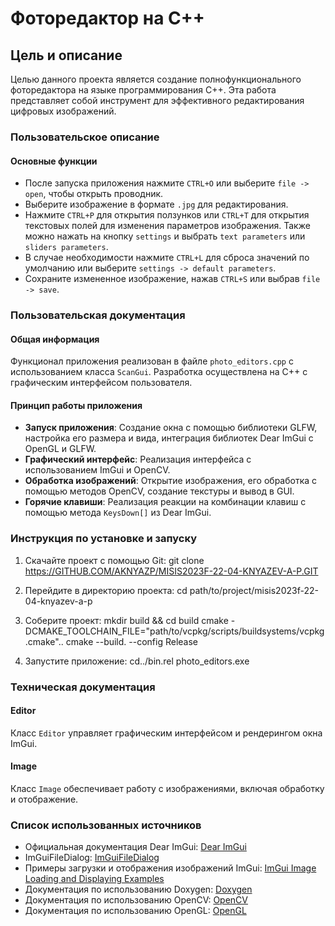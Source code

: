 # Фоторедактор на C++

## Цель и описание

Целью данного проекта является создание полнофункционального фоторедактора на языке программирования C++. Эта работа представляет собой инструмент для эффективного редактирования цифровых изображений.

### Пользовательское описание

#### Основные функции

- После запуска приложения нажмите `CTRL+O` или выберите `file -> open`, чтобы открыть проводник.
- Выберите изображение в формате `.jpg` для редактирования.
- Нажмите `CTRL+P` для открытия ползунков или `CTRL+T` для открытия текстовых полей для изменения параметров изображения. Также можно нажать на кнопку `settings` и выбрать `text parameters` или `sliders parameters`.
- В случае необходимости нажмите `CTRL+L` для сброса значений по умолчанию или выберите `settings -> default parameters`.
- Сохраните измененное изображение, нажав `CTRL+S` или выбрав `file -> save`.

### Пользовательская документация

#### Общая информация

Функционал приложения реализован в файле `photo_editors.cpp` с использованием класса `ScanGui`. Разработка осуществлена на C++ с графическим интерфейсом пользователя.

#### Принцип работы приложения

- **Запуск приложения**: Создание окна с помощью библиотеки GLFW, настройка его размера и вида, интеграция библиотек Dear ImGui с OpenGL и GLFW.
- **Графический интерфейс**: Реализация интерфейса с использованием ImGui и OpenCV.
- **Обработка изображений**: Открытие изображения, его обработка с помощью методов OpenCV, создание текстуры и вывод в GUI.
- **Горячие клавиши**: Реализация реакции на комбинации клавиш с помощью метода `KeysDown[]` из Dear ImGui.

### Инструкция по установке и запуску

1. Скачайте проект с помощью Git:
git clone https://GITHUB.COM/AKNYAZP/MISIS2023F-22-04-KNYAZEV-A-P.GIT

2. Перейдите в директорию проекта:
cd path/to/project/misis2023f-22-04-knyazev-a-p

3. Соберите проект:
mkdir build && cd build cmake -DCMAKE_TOOLCHAIN_FILE="path/to/vcpkg/scripts/buildsystems/vcpkg.cmake".. cmake --build. --config Release

4. Запустите приложение:
cd../bin.rel photo_editors.exe


### Техническая документация

#### Editor

Класс `Editor` управляет графическим интерфейсом и рендерингом окна ImGui.

#### Image

Класс `Image` обеспечивает работу с изображениями, включая обработку и отображение.

### Список использованных источников

- Официальная документация Dear ImGui: [Dear ImGui](https://github.com/ocornut/imgui/blob/master/docs/README.md)
- ImGuiFileDialog: [ImGuiFileDialog](https://github.com/aiekick/ImGuiFileDialog)
- Примеры загрузки и отображения изображений ImGui: [ImGui Image Loading and Displaying Examples](https://github.com/ocornut/imgui/wiki/Image-Loading-and-Displaying-Examples)
- Документация по использованию Doxygen: [Doxygen](https://habr.com/ru/articles/252101/)
- Документация по использованию OpenCV: [OpenCV](https://docs.opencv.org/4.x/d1/dfb/intro.html)
- Документация по использованию OpenGL: [OpenGL](https://docs.gl/)
